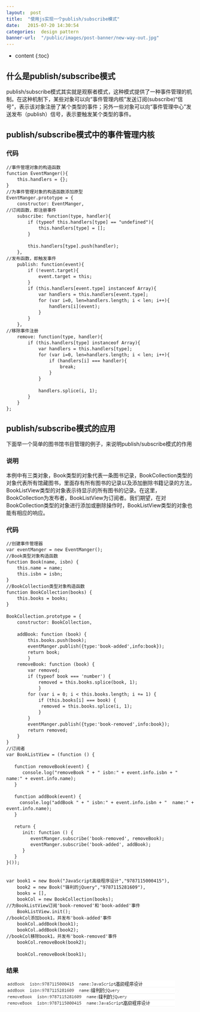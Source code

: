 ```yaml
---
layout:  post
title:  "使用js实现一个publish/subscribe模式"
date:   2015-07-20 14:30:54
categories:  design pattern
banner-url:  "/public/images/post-banner/new-way-out.jpg"
---
```


* content
{:toc}


## 什么是publish/subscribe模式

publish/subscribe模式其实就是观察者模式，这种模式提供了一种事件管理的机制。在这种机制下，某些对象可以向“事件管理内核”发送订阅(subscribe)“信号”，表示该对象注册了某个类型的事件；另外一些对象可以向“事件管理中心”发送发布（publish）信号，表示要触发某个类型的事件。

## publish/subscribe模式中的事件管理内核

### 代码

	//事件管理对象的构造函数
	function EventManger(){
	    this.handlers = {};
	}
	//为事件管理对象的构造函数添加原型
	EventManger.prototype = {
	    constructor: EventManger,
	//订阅函数，即注册事件
	    subscribe: function(type, handler){
	        if (typeof this.handlers[type] == "undefined"){
	            this.handlers[type] = [];
	        }

	        this.handlers[type].push(handler);
	    },
	//发布函数，即触发事件
	    publish: function(event){
	        if (!event.target){
	            event.target = this;
	        }
	        if (this.handlers[event.type] instanceof Array){
	            var handlers = this.handlers[event.type];
	            for (var i=0, len=handlers.length; i < len; i++){
	                handlers[i](event);
	            }
	        }
	    },
	//移除事件注册
	    remove: function(type, handler){
	        if (this.handlers[type] instanceof Array){
	            var handlers = this.handlers[type];
	            for (var i=0, len=handlers.length; i < len; i++){
	                if (handlers[i] === handler){
	                    break;
	                }
	            }

	            handlers.splice(i, 1);
	        }
	    }
	};

## publish/subscribe模式的应用

下面举一个简单的图书馆书目管理的例子，来说明publish/subscribe模式的作用

### 说明

本例中有三类对象，Book类型的对象代表一条图书记录，BookCollection类型的对象代表所有馆藏图书，里面存有所有图书的记录以及添加删除书籍记录的方法，BookListView类型的对象表示待显示的所有图书的记录。在这里，BookCollection为发布者，BookListView为订阅者。我们期望，在对BookCollection类型的对象进行添加或删除操作时，BookListView类型的对象也能有相应的响应。

### 代码


	//创建事件管理器
	var eventManger = new EventManger();
	//Book类型对象构造函数
	function Book(name, isbn) {
	    this.name = name;
	    this.isbn = isbn;
	}
	//BookCollection类型对象构造函数
	function BookCollection(books) {
	    this.books = books;
	}

	BookCollection.prototype = {
		constructor: BookCollection,

		addBook: function (book) {
	    	this.books.push(book);
	    	eventManger.publish({type:'book-added',info:book});
	   		return book;
			}
		removeBook: function (book) {
	   		var removed;
	   		if (typeof book === 'number') {
	       		removed = this.books.splice(book, 1);
	   			}
	  		for (var i = 0; i < this.books.length; i += 1) {
	      		if (this.books[i] === book) {
	         	 removed = this.books.splice(i, 1);
	      		}
	   		}
	    	eventManger.publish({type:'book-removed',info:book});
	   		return removed;
		}
	}
	//订阅者
	var BookListView = (function () {

	   function removeBook(event) {
	      console.log("removeBook " + " isbn:" + event.info.isbn + "  name:" + event.info.name);
	   }

	   function addBook(event) {
	     console.log("addBook " + " isbn:" + event.info.isbn + "  name:" + event.info.name);
	   }

	   return {
	      init: function () {
	         eventManger.subscribe('book-removed', removeBook);
	         eventManger.subscribe('book-added', addBook);
	      }
	   }
	}());


	var book1 = new Book("JavaScript高级程序设计","9787115000415"),
		book2 = new Book("锋利的jQuery","9787115281609"),
		books = [],
		bookCol = new BookCollection(books);
	//为BookListView订阅'book-removed'和'book-added'事件
		BookListView.init();
	//bookCol添加book1，并发布'book-added'事件
		bookCol.addBook(book1);
		bookCol.addBook(book2);
	//bookCol移除book1，并发布'book-removed'事件
		bookCol.removeBook(book2);

		bookCol.removeBook(book1);

### 结果

![结果](/public/img/使用js实现一个publishsubscribe模式-运行结果.PNG)


